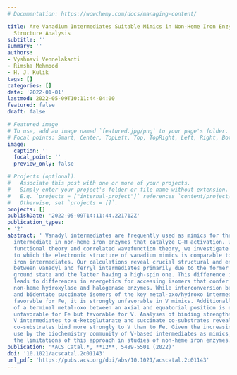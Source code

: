 ```yaml
---
# Documentation: https://wowchemy.com/docs/managing-content/

title: Are Vanadium Intermediates Suitable Mimics in Non-Heme Iron Enzymes? An Electronic
  Structure Analysis
subtitle: ''
summary: ''
authors:
- Vyshnavi Vennelakanti
- Rimsha Mehmood
- H. J. Kulik
tags: []
categories: []
date: '2022-01-01'
lastmod: 2022-05-09T10:11:44-04:00
featured: false
draft: false

# Featured image
# To use, add an image named `featured.jpg/png` to your page's folder.
# Focal points: Smart, Center, TopLeft, Top, TopRight, Left, Right, BottomLeft, Bottom, BottomRight.
image:
  caption: ''
  focal_point: ''
  preview_only: false

# Projects (optional).
#   Associate this post with one or more of your projects.
#   Simply enter your project's folder or file name without extension.
#   E.g. `projects = ["internal-project"]` references `content/project/deep-learning/index.md`.
#   Otherwise, set `projects = []`.
projects: []
publishDate: '2022-05-09T14:11:44.221712Z'
publication_types:
- '2'
abstract: ' Vanadyl intermediates are frequently used as mimics for the fleeting Fe(IV)═O
  intermediate in non-heme iron enzymes that catalyze C–H activation. Using density
  functional theory and correlated wavefunction theory, we investigate the degree
  to which the electronic structure of vanadium mimics is comparable to that of catalytic
  iron intermediates. Our calculations reveal crucial structural and energetic differences
  between vanadyl and ferryl intermediates primarily due to the former having a low-spin
  ground state and the latter having a high-spin one. This difference in spin state
  leads to differences in energetics for accessing isomers that confer activity in
  non-heme hydroxylase and halogenase enzymes. While interconversion between monodentate
  and bidentate succinate isomers of the key metal-oxo/hydroxo intermediates is energetically
  favorable for Fe, it is strongly unfavorable in V mimics. Additionally, isomerization
  of a terminal metal-oxo between an axial and equatorial position is energetically
  unfavorable for Fe but favorable for V. Analyses of binding strengths of Fe and
  V intermediates to α-ketoglutarate and succinate co-substrates reveal that both
  co-substrates bind more strongly to V than to Fe. Given the increasingly frequent
  use by the biochemistry community of V-based intermediates as mimics, our work highlights
  the limitations of this approach in studies of non-heme iron enzymes.'
publication: '*ACS Catal.*, **12**, 5489-5501 (2022)'
doi: '10.1021/acscatal.2c01143'
url_pdf: 'https://pubs.acs.org/doi/abs/10.1021/acscatal.2c01143'
---
```

